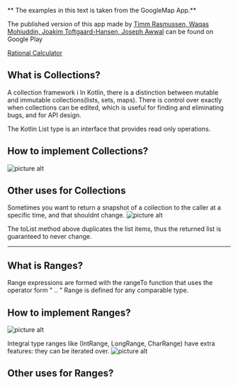 ** The examples in this text is taken from the GoogleMap App.**

The published version of this app made by [Timm Rasmussen, Waqas Mohiuddin, Joakim Toftgaard-Hansen, Joseph Awwal](https://github.com/x) can be found on Google Play

[Rational Calculator](https://play.google.com/store/apps/details?id=dk.cphbusiness.template)

## What is Collections?
A collection framework i
In Kotlin, there is a distinction between mutable and immutable collections(lists, sets, maps). There is control over exactly  when collections can be edited, which is useful for finding and eliminating bugs, and for API design.

The Kotlin List<out T> type is an interface that provides read only operations.


## How to implement Collections?
![picture alt](http://imgur.com/TRA63sd.png)

  
## Other uses for Collections
Sometimes you want to return a snapshot of a collection to the caller at a specific time, and that shouldnt change.
![picture alt](http://imgur.com/6TKo5mA.png)

The toList method above duplicates the list items, thus the returned list is guaranteed to never change.

-------------------------------------------------------------------------------------------------------------------------------

## What is Ranges?
Range expressions are formed with the rangeTo function that uses the operator form " .. "
Range is defined for any comparable type.


## How to implement Ranges?
![picture alt](http://imgur.com/eCkDHMF.png)

Integral type ranges like (IntRange, LongRange, CharRange) have extra features: they can be iterated over.
![picture alt](http://imgur.com/9IHJV9z.png)
## Other uses for Ranges?

